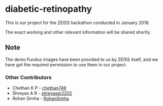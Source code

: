 # diabetic-retinopathy
This is our project for the ZEISS hackathon conducted in January 2018.

The exact working and other relevant information will be shared shortly.


## Note
The demo Fundus images have been provided to us by ZEISS itself, and we have got the required permission to use them in our project.

### Other Contributors
- Chethan K P - [chethan749](https://github.com/chethan749)
- Shreyas A R - [shreyasar2202](https://github.com/shreyasar2202)
- Rohan Simha - [RohanSimha](https://github.com/RohanSimha)
